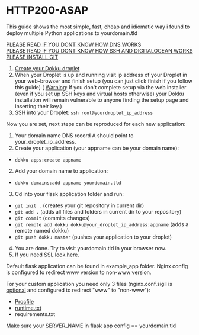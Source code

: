 # HTTP200-ASAP

This guide shows the most simple, fast, cheap and idiomatic way i found to deploy multiple Python applications to yourdomain.tld

[PLEASE READ IF YOU DONT KNOW HOW DNS WORKS](https://www.digitalocean.com/community/tutorials/how-to-set-up-a-host-name-with-digitalocean)<br>
[PLEASE READ IF YOU DONT KNOW HOW SSH AND DIGITALOCEAN WORKS](https://www.digitalocean.com/community/tutorials/how-to-use-ssh-keys-with-digitalocean-droplets)<br>
[PLEASE INSTALL GIT](https://git-scm.com/downloads)
1. [Create your Dokku droplet](https://cloud.digitalocean.com/droplets/new?image=dokku-16-04)
2. When your Droplet is up and running visit ip address of your Droplet in your web-browser and finish setup (you can just click finish if you follow this guide)
( [Warning](http://dokku.viewdocs.io/dokku/getting-started/installation/#3-deploy-your-first-application): If you don't complete setup via the web installer (even if you set up SSH keys and virtual hosts otherwise) your Dokku installation will remain vulnerable to anyone finding the setup page and inserting their key.)
3. SSH into your Droplet: `ssh root@yourdroplet_ip_address`

Now you are set, next steps can be reproduced for each new application:

1. Your domain name DNS record A should point to your_droplet_ip_address.
1. Create your application (your appname can be your domain name):
- `dokku apps:create appname`
2. Add your domain name to application:
- `dokku domains:add appname yourdomain.tld`
3. Cd into your flask application folder and run:
- `git init .` (creates your git repository in current dir)
- `git add .`  (adds all files and folders in current dir to your repository)
- `git commit` (commits changes)
- `git remote add dokku dokku@your_droplet_ip_address:appname` (adds a remote named dokku)
- `git push dokku master` (pushes your application to your droplet)
4. You are done. Try to visit yourdomain.tld in your browser now.
5. If you need SSL [look here](https://github.com/dokku/dokku-letsencrypt).


Default flask application can be found in example_app folder. Nginx config is configured to redirect www version to non-www version.

For your custom application you need only 3 files (nginx.conf.sigil is [optional](http://dokku.viewdocs.io/dokku/configuration/nginx/) and configured to redirect "www" to "non-www"):
- [Procfile](https://devcenter.heroku.com/articles/procfile)
- [runtime.txt](https://devcenter.heroku.com/articles/python-support#supported-python-runtimes)
- requirements.txt

Make sure your SERVER_NAME in flask app config == yourdomain.tld